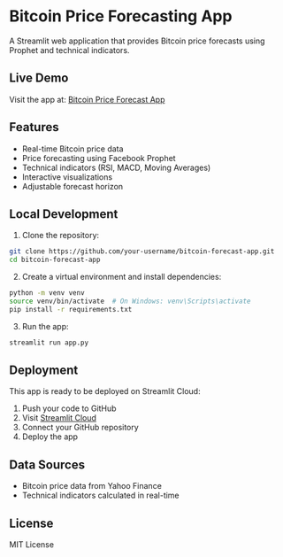 # Bitcoin Price Forecasting App

A Streamlit web application that provides Bitcoin price forecasts using Prophet and technical indicators.

## Live Demo
Visit the app at: [Bitcoin Price Forecast App](https://your-streamlit-cloud-url)

## Features
- Real-time Bitcoin price data
- Price forecasting using Facebook Prophet
- Technical indicators (RSI, MACD, Moving Averages)
- Interactive visualizations
- Adjustable forecast horizon

## Local Development
1. Clone the repository:
```bash
git clone https://github.com/your-username/bitcoin-forecast-app.git
cd bitcoin-forecast-app
```

2. Create a virtual environment and install dependencies:
```bash
python -m venv venv
source venv/bin/activate  # On Windows: venv\Scripts\activate
pip install -r requirements.txt
```

3. Run the app:
```bash
streamlit run app.py
```

## Deployment
This app is ready to be deployed on Streamlit Cloud:

1. Push your code to GitHub
2. Visit [Streamlit Cloud](https://streamlit.io/cloud)
3. Connect your GitHub repository
4. Deploy the app

## Data Sources
- Bitcoin price data from Yahoo Finance
- Technical indicators calculated in real-time

## License
MIT License
